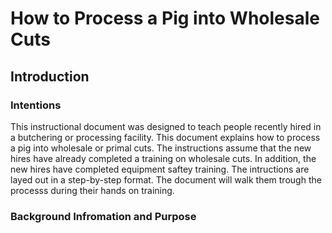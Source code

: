 # How to Process a Pig into Wholesale Cuts

## Introduction

### Intentions

This instructional document was designed to teach people recently hired in a butchering or processing facility. This document explains how to process a pig into wholesale or primal cuts. The instructions assume that the new hires have already completed a training on wholesale cuts. In addition, the new hires have completed equipment saftey training. The intructions are layed out in a step-by-step format. The document will walk them trough the processs during their hands on training.

### Background Infromation and Purpose

